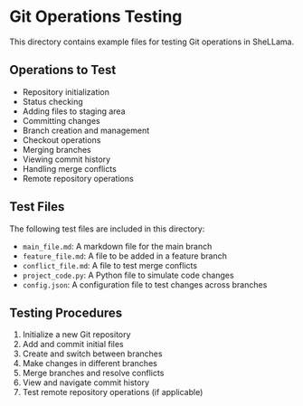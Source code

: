 # Git Operations Testing

This directory contains example files for testing Git operations in SheLLama.

## Operations to Test

- Repository initialization
- Status checking
- Adding files to staging area
- Committing changes
- Branch creation and management
- Checkout operations
- Merging branches
- Viewing commit history
- Handling merge conflicts
- Remote repository operations

## Test Files

The following test files are included in this directory:

- `main_file.md`: A markdown file for the main branch
- `feature_file.md`: A file to be added in a feature branch
- `conflict_file.md`: A file to test merge conflicts
- `project_code.py`: A Python file to simulate code changes
- `config.json`: A configuration file to test changes across branches

## Testing Procedures

1. Initialize a new Git repository
2. Add and commit initial files
3. Create and switch between branches
4. Make changes in different branches
5. Merge branches and resolve conflicts
6. View and navigate commit history
7. Test remote repository operations (if applicable)
